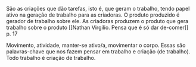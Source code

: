 

São as criações que dão tarefas, isto é, que geram o trabalho, tendo papel ativo na geração de trabalho para as criadoras. O produto produzido é gerador de trabalho sobre ele. As criadoras produzem o produto que gera trabalho sobre o produto [[Nathan Virgilio. Pensa que é só dar de-comer]] p. 17 

Movimento, atividade, manter-se ativo/a, movimentar o corpo. Essas são palavras-chave que nos fazem pensar em trabalho e criação (de trabalho). Todo trabalho é criação de trabalho. 


